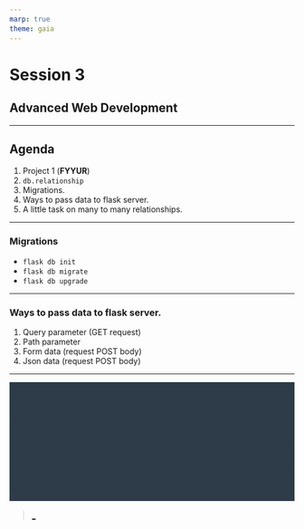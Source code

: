 ```yaml
---
marp: true
theme: gaia
---
```

# Session 3
## Advanced Web Development
---
## Agenda
1. Project 1 (__FYYUR__)
2. `db.relationship`
3. Migrations. 
4. Ways to pass data to flask server.
4. A little task on many to many relationships.

---
### Migrations
* `flask db init`
* `flask db migrate`
*  `flask db upgrade`

---
### Ways to pass data to flask server.
1. Query parameter (GET request)
2. Path parameter
3. Form data (request POST body)
4. Json data (request POST body)

---
![](udacity.gif)

> [_](https://forms.gle/isCk9RgPGp5Du4Zo9)
